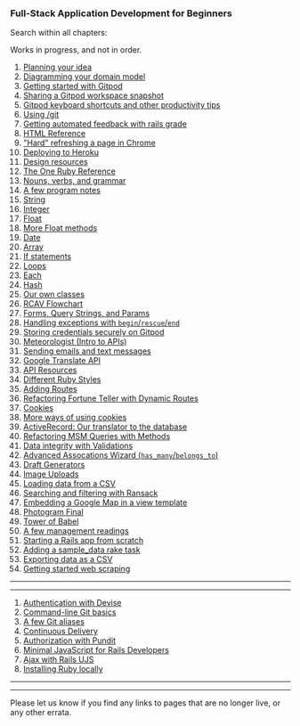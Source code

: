 ### Full-Stack Application Development for Beginners

Search within all chapters:

<div class="container">
  <div class="row">
    <div class="col-md-10 offset-md-1">
      <script async src="https://cse.google.com/cse.js?cx=84981202d2395b390"></script>
      <div class="gcse-search"></div>
    </div>
  </div>
</div>

Works in progress, and not in order.
 
 1. [Planning your idea](https://chapters.firstdraft.com/chapters/783)
 2. [Diagramming your domain model](https://chapters.firstdraft.com/chapters/782)
 3. [Getting started with Gitpod](https://chapters.firstdraft.com/chapters/785)
 4. [Sharing a Gitpod workspace snapshot](https://chapters.firstdraft.com/chapters/876)
 5. [Gitpod keyboard shortcuts and other productivity tips](https://chapters.firstdraft.com/chapters/834)
 6. [Using /git](https://chapters.firstdraft.com/chapters/839)
 7. [Getting automated feedback with rails grade](https://chapters.firstdraft.com/chapters/777)
 8. [HTML Reference](https://chapters.firstdraft.com/chapters/771)
 9.  ["Hard" refreshing a page in Chrome](https://chapters.firstdraft.com/chapters/877)
 10. [Deploying to Heroku](https://chapters.firstdraft.com/chapters/775)
 11. [Design resources](https://chapters.firstdraft.com/chapters/788)
 12. [The One Ruby Reference](https://chapters.firstdraft.com/chapters/774)
 13. [Nouns, verbs, and grammar](https://chapters.firstdraft.com/chapters/754)
 14. [A few program notes](https://chapters.firstdraft.com/chapters/755)
 15. [String](https://chapters.firstdraft.com/chapters/757)
 16. [Integer](https://chapters.firstdraft.com/chapters/760)
 17. [Float](https://chapters.firstdraft.com/chapters/759)
 18. [More Float methods](https://chapters.firstdraft.com/chapters/853)
 19. [Date](https://chapters.firstdraft.com/chapters/768)
 20. [Array](https://chapters.firstdraft.com/chapters/758)
 21. [If statements](https://chapters.firstdraft.com/chapters/763)
 22. [Loops](https://chapters.firstdraft.com/chapters/764)
 23. [Each](https://chapters.firstdraft.com/chapters/765)
 24. [Hash](https://chapters.firstdraft.com/chapters/767)
 25. [Our own classes](https://chapters.firstdraft.com/chapters/769)
 26. [RCAV Flowchart](https://chapters.firstdraft.com/chapters/882)
 27. [Forms, Query Strings, and Params](https://chapters.firstdraft.com/chapters/881)
 28. [Handling exceptions with `begin`/`rescue`/`end`](https://chapters.firstdraft.com/chapters/833)
 29. [Storing credentials securely on Gitpod](https://chapters.firstdraft.com/chapters/792)
 30. [Meteorologist (Intro to APIs)](https://chapters.firstdraft.com/chapters/847)
 31. [Sending emails and text messages](https://chapters.firstdraft.com/chapters/848)
 32. [Google Translate API](https://chapters.firstdraft.com/chapters/849)
 33. [API Resources](https://chapters.firstdraft.com/chapters/800)
 34. [Different Ruby Styles](https://chapters.firstdraft.com/chapters/787)
 35. [Adding Routes](https://chapters.firstdraft.com/chapters/779)
 36. [Refactoring Fortune Teller with Dynamic Routes](https://chapters.firstdraft.com/chapters/841)
 37. [Cookies](https://chapters.firstdraft.com/chapters/842)
 38. [More ways of using cookies](https://chapters.firstdraft.com/chapters/850)
 39. [ActiveRecord: Our translator to the database](https://chapters.firstdraft.com/chapters/770)
 40. [Refactoring MSM Queries with Methods](https://chapters.firstdraft.com/chapters/843)
 41. [Data integrity with Validations](https://chapters.firstdraft.com/chapters/845)
 42. [Advanced Assocations Wizard (`has_many`/`belongs_to`)](https://association-accessors.firstdraft.com/)
 43. [Draft Generators](https://chapters.firstdraft.com/chapters/773)
 44. [Image Uploads](https://chapters.firstdraft.com/chapters/790)
 45. [Loading data from a CSV](https://chapters.firstdraft.com/chapters/791)
 46. [Searching and filtering with Ransack](https://chapters.firstdraft.com/chapters/835)
 47. [Embedding a Google Map in a view template](https://chapters.firstdraft.com/chapters/836)
 48. [Photogram Final](https://chapters.firstdraft.com/chapters/837)
 49. [Tower of Babel](https://chapters.firstdraft.com/chapters/838)
 50. [A few management readings](https://chapters.firstdraft.com/chapters/789)
 51. [Starting a Rails app from scratch](https://chapters.firstdraft.com/chapters/851)
 52. [Adding a sample_data rake task](https://chapters.firstdraft.com/chapters/852)
 53. [Exporting data as a CSV](https://chapters.firstdraft.com/chapters/873)
 54. [Getting started web scraping](https://chapters.firstdraft.com/chapters/874)

---

---

 1. [Authentication with Devise](https://chapters.firstdraft.com/chapters/880)
 1. [Command-line Git basics](https://chapters.firstdraft.com/chapters/859)
 2. [A few Git aliases](https://chapters.firstdraft.com/chapters/857)
 3. [Continuous Delivery](https://chapters.firstdraft.com/chapters/858)
 4. [Authorization with Pundit](https://chapters.firstdraft.com/chapters/860)
 5. [Minimal JavaScript for Rails Developers](https://chapters.firstdraft.com/chapters/861)  
 5. [Ajax with Rails UJS](https://chapters.firstdraft.com/chapters/863)
 6. [Installing Ruby locally](https://chapters.firstdraft.com/chapters/865)

---
---

Please let us know if you find any links to pages that are no longer live, or any other errata.
